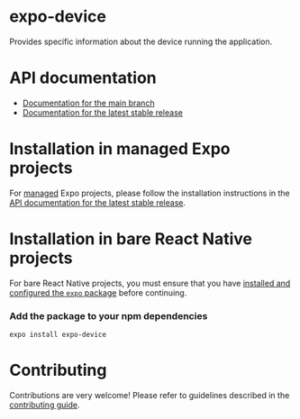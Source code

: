 # expo-device

Provides specific information about the device running the application.

# API documentation

- [Documentation for the main branch](https://github.com/expo/expo/blob/main/docs/pages/versions/unversioned/sdk/device.mdx)
- [Documentation for the latest stable release](https://docs.expo.dev/versions/latest/sdk/device/)

# Installation in managed Expo projects

For [managed](https://docs.expo.dev/archive/managed-vs-bare/) Expo projects, please follow the installation instructions in the [API documentation for the latest stable release](https://docs.expo.dev/versions/latest/sdk/device/).

# Installation in bare React Native projects

For bare React Native projects, you must ensure that you have [installed and configured the `expo` package](https://docs.expo.dev/bare/installing-expo-modules/) before continuing.

### Add the package to your npm dependencies

```
expo install expo-device
```

# Contributing

Contributions are very welcome! Please refer to guidelines described in the [contributing guide](https://github.com/expo/expo#contributing).
